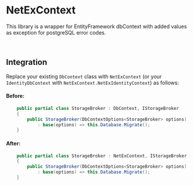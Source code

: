 
# NetExContext

This library is a wrapper for EntityFramework dbContext with added values as exception for postgreSQL error codes.
<br>

<br>

## Integration
Replace your existing ```DbContext``` class with ```NetExContext``` (or your `IdentityDbContext` with `NetExContext.NetExIdentityContext`) as follows:

#### Before:
 
```csharp
    public partial class StorageBroker : DbContext, IStorageBroker
    {
        public StorageBroker(DbContextOptions<StorageBroker> options)
            : base(options) => this.Database.Migrate();
    }

```

#### After:
```csharp
    public partial class StorageBroker : NetExContext, IStorageBroker
    {
        public StorageBroker(DbContextOptions<StorageBroker> options)
            : base(options) => this.Database.Migrate();
    }

```

<br>